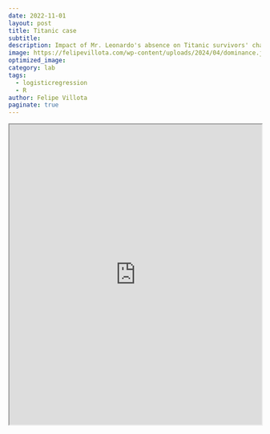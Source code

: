 ```yaml
---
date: 2022-11-01
layout: post
title: Titanic case
subtitle: 
description: Impact of Mr. Leonardo's absence on Titanic survivors' chances.
image: https://felipevillota.com/wp-content/uploads/2024/04/dominance.jpg
optimized_image:
category: lab
tags:
  - logisticregression
  - R
author: Felipe Villota
paginate: true
---
```



<iframe src="https://docs.google.com/viewer?url=https://felipevillota.com/wp-content/uploads/2024/04/LAB1_logistic_regression_titanic.pdf&embedded=true" width="100%" height="600px"></iframe>















